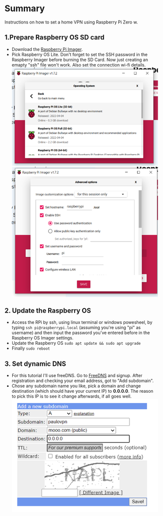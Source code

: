 # Summary
Instructions on how to set a home VPN using Raspberry Pi Zero w.

## 1.Prepare Raspberry OS SD card
- Download the [Raspberry Pi Imager](https://www.raspberrypi.com/software/).
- Pick Raspberry OS Lite. Don't forget to set the SSH password in the Raspberry Imager before burning the SD Card. Now just creating an emapty "ssh" file won't work. Also set the connection wi-fi details.  
![Pick Raspberry OS Lite](images/1.png)
![Set SSH password](images/2.png)

## 2. Update the Raspberry OS
- Access the RPi by ssh, using linux terminal or windows powesheel, by typing `ssh pi@raspberrypi.local` (assuming you're using "pi" as username) and then input the password you've entered before in the Raspberry OS Imager settings.
- Update the Raspberry OS `sudo apt update && sudo apt upgrade`
- Finally `sudo reboot`

## 3. Set dynamic DNS
- For this tutorial I'll use freeDNS. Go to [FreeDNS](https://freedns.afraid.org/) and signup. After registration and checking your email address, got to "Add subdomain".
- Chose any subdomain name you like, pick a domain and change destination (which should have your current IP) to **0.0.0.0**. The reason to pick this IP is to see it change afterwards, if all goes well.
![set freeDNS subdomain](images/3.png)


